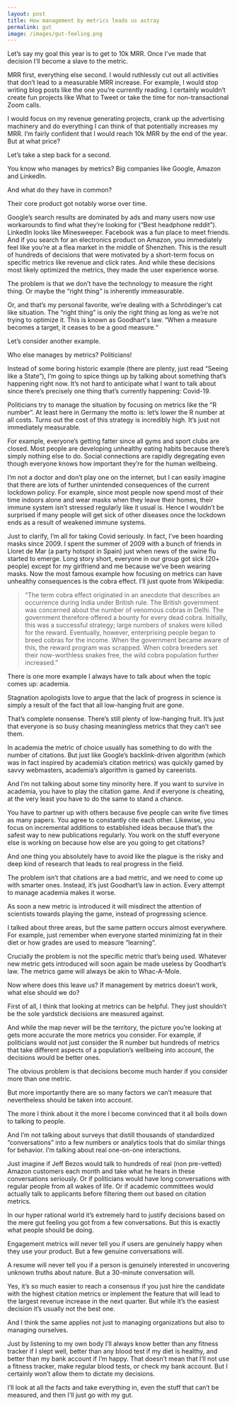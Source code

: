 ```yaml
---
layout: post
title: How management by metrics leads us astray
permalink: gut
image: /images/gut-feeling.png
---
```


Let’s say my goal this year is to get to 10k MRR. Once I've made that decision I’ll become a slave to the metric.

MRR first, everything else second. I would ruthlessly cut out all activities that don’t lead to a measurable MRR increase. For example, I would stop writing blog posts like the one you’re currently reading. I certainly wouldn’t create fun projects like What to Tweet or take the time for non-transactional Zoom calls.

I would focus on my revenue generating projects, crank up the advertising machinery and do everything I can think of that potentially increases my MRR.
I’m fairly confident that I would reach 10k MRR by the end of the year. But at what price?

Let’s take a step back for a second.

You know who manages by metrics? Big companies like Google, Amazon and LinkedIn.

And what do they have in common?

Their core product got notably worse over time.

Google’s search results are dominated by ads and many users now use workarounds to find what they’re looking for (“Best headphone reddit”). LinkedIn looks like Minesweeper. Facebook was a fun place to meet friends. And if you search for an electronics product on Amazon, you immediately feel like you’re at a flea market in the middle of Shenzhen.
This is the result of hundreds of decisions that were motivated by a short-term focus on specific metrics like revenue and click rates. And while these decisions most likely optimized the metrics, they made the user experience worse.

The problem is that we don’t have the technology to measure the right thing. Or maybe the “right thing” is inherently immeasurable.

Or, and that’s my personal favorite, we’re dealing with a Schrödinger’s cat like situation. The “right thing” is only the right thing as long as we’re not trying to optimize it.
This is known as Goodhart's law. “When a measure becomes a target, it ceases to be a good measure.“

Let’s consider another example.

Who else manages by metrics? Politicians!

Instead of some boring historic example (there are plenty, just read “Seeing like a State”), I’m going to spice things up by talking about something that’s happening right now.
It’s not hard to anticipate what I want to talk about since there’s precisely one thing that’s currently happening: Covid-19.

Politicians try to manage the situation by focusing on metrics like the “R number”. At least here in Germany the motto is: let’s lower the R number at all costs.
Turns out the cost of this strategy is incredibly high. It’s just not immediately measurable.

For example, everyone’s getting fatter since all gyms and sport clubs are closed. Most people are developing unhealthy eating habits because there’s simply nothing else to do. Social connections are rapidly degregating even though everyone knows how important they’re for the human wellbeing.

I’m not a doctor and don’t play one on the internet, but I can easily imagine that there are lots of further unintended consequences of the current lockdown policy. For example, since most people now spend most of their time indoors alone and wear masks when they leave their homes, their immune system isn’t stressed regularly like it usual is. Hence I wouldn’t be surprised if many people will get sick of other diseases once the lockdown ends as a result of weakened immune systems.

Just to clarify, I’m all for taking Covid seriously. In fact, I’ve been hoarding masks since 2009. I spent the summer of 2009 with a bunch of friends in Lloret de Mar (a party hotspot in Spain) just when news of the swine flu started to emerge. Long story short, everyone in our group got sick (20+ people) except for my girlfriend and me because we’ve been wearing masks.
Now the most famous example how focusing on metrics can have unhealthy consequences is the cobra effect. I’ll just quote from Wikipedia:

>“The term cobra effect originated in an anecdote that describes an occurrence during India under British rule. The British government was concerned about the number of venomous cobras in Delhi. The government therefore offered a bounty for every dead cobra. Initially, this was a successful strategy; large numbers of snakes were killed for the reward. Eventually, however, enterprising people began to breed cobras for the income. When the government became aware of this, the reward program was scrapped. When cobra breeders set their now-worthless snakes free, the wild cobra population further increased.”

There is one more example I always have to talk about when the topic comes up: academia.

Stagnation apologists love to argue that the lack of progress in science is simply a result of the fact that all low-hanging fruit are gone.

That’s complete nonsense. There’s still plenty of low-hanging fruit. It’s just that everyone is so busy chasing meaningless metrics that they can’t see them.

In academia the metric of choice usually has something to do with the number of citations. But just like Google’s backlink-driven algorithm (which was in fact inspired by academia’s citation metrics) was quickly gamed by savvy webmasters, academia’s algorithm is gamed by careerists.

And I’m not talking about some tiny minority here. If you want to survive in academia, you have to play the citation game. And if everyone is cheating, at the very least you have to do the same to stand a chance.

You have to partner up with others because five people can write five times as many papers. You agree to constantly cite each other. Likewise, you focus on incremental additions to established ideas because that’s the safest way to new publications regularly. You work on the stuff everyone else is working on because how else are you going to get citations?

And one thing you absolutely have to avoid like the plague is the risky and deep kind of research that leads to real progress in the field.

The problem isn’t that citations are a bad metric, and we need to come up with smarter ones. Instead, it’s just Goodhart’s law in action.
Every attempt to manage academia makes it worse.

As soon a new metric is introduced it will misdirect the attention of scientists towards playing the game, instead of progressing science. 

I talked about three areas, but the same pattern occurs almost everywhere. For example, just remember when everyone started minimizing fat in their diet or how grades are used to measure “learning”.

Crucially the problem is not the specific metric that’s being used. Whatever new metric gets introduced will soon again be made useless by Goodhart’s law. The metrics game will always be akin to Whac-A-Mole.

Now where does this leave us? If management by metrics doesn’t work, what else should we do?

First of all, I think that looking at metrics can be helpful. They just shouldn’t be the sole yardstick decisions are measured against.

And while the map never will be the territory, the picture you’re looking at gets more accurate the more metrics you consider. For example, if politicians would not just consider the R number but hundreds of metrics that take different aspects of a population’s wellbeing into account, the decisions would be better ones.

The obvious problem is that decisions become much harder if you consider more than one metric.

But more importantly there are so many factors we can’t measure that nevertheless should be taken into account.

The more I think about it the more I become convinced that it all boils down to talking to people.

And I’m not talking about surveys that distill thousands of standardized “conversations” into a few numbers or analytics tools that do similar things for behavior. I’m talking about real one-on-one interactions.

Just imagine if Jeff Bezos would talk to hundreds of real (non pre-vetted) Amazon customers each month and take what he hears in these conversations seriously. Or if politicians would have long conversations with regular people from all wakes of life. Or if academic committees would actually talk to applicants before filtering them out based on citation metrics.

In our hyper rational world it’s extremely hard to justify decisions based on the mere gut feeling you got from a few conversations. But this is exactly what people should be doing.

Engagement metrics will never tell you if users are genuinely happy when they use your product. But a few genuine conversations will.

A resume will never tell you if a person is genuinely interested in uncovering unknown truths about nature. But a 30-minute conversation will.

Yes, it’s so much easier to reach a consensus if you just hire the candidate with the highest citation metrics or implement the feature that will lead to the largest revenue increase in the next quarter. But while it’s the easiest decision it’s usually not the best one.

And I think the same applies not just to managing organizations but also to managing ourselves.

Just by listening to my own body I’ll always know better than any fitness tracker if I slept well, better than any blood test if my diet is healthy, and better than my bank account if I’m happy.
That doesn’t mean that I’ll not use a fitness tracker, make regular blood tests, or check my bank account. But I certainly won’t allow them to dictate my decisions.

I’ll look at all the facts and take everything in, even the stuff that can’t be measured, and then I'll just go with my gut. 

